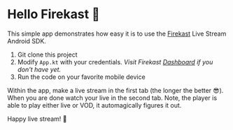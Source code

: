 # Hello Firekast 🚀

This simple app demonstrates how easy it is to use the [Firekast](https://firekast.io/) Live Stream Android SDK.

1. Git clone this project
2. Modify `App.kt` with your credentials. *Visit Firekast [Dashboard](https://dashboard.firekast.io/) if you don't have yet.*
3. Run the code on your favorite mobile device

Within the app, make a live stream in the first tab (the longer the better 😎). When you are done watch your live in the second tab. Note, the player is able to play either live or VOD, it automagically figures it out.

Happy live stream!  🎥
